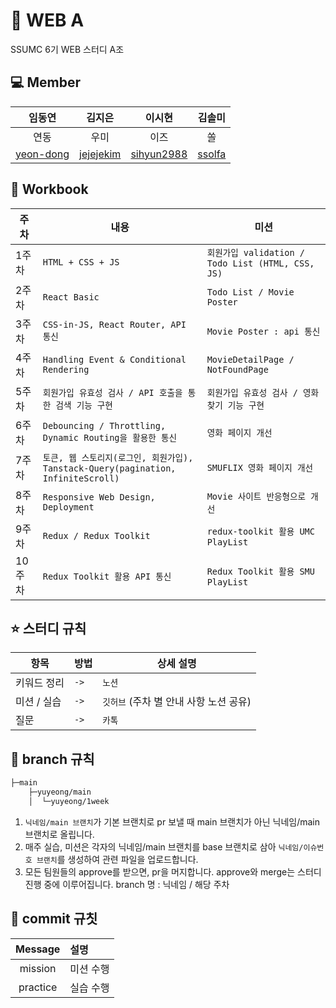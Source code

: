 # :leaves: WEB A
SSUMC 6기 WEB 스터디 A조

## 💻 Member
| 임동연 | 김지은 | 이시현 | 김솔미 |
| :---------:|:----------:|:----------:|:----------:|
| 연동 | 우미 | 이즈 | 쏠 |
| [yeon-dong](https://github.com/yeon-dong) | [jejejekim](https://github.com/jejejekim) | [sihyun2988](https://github.com/sihyun2988) | [ssolfa](https://github.com/ssolfa) |

## 📖 Workbook
| 주차 | 내용 |  미션  | 
| --- | --- | --- |
| 1주차 | `HTML + CSS + JS` |  `회원가입 validation / Todo List (HTML, CSS, JS)` |
| 2주차 | `React Basic` |  `Todo List / Movie Poster` |
| 3주차 | `CSS-in-JS, React Router, API 통신` |  `Movie Poster : api 통신` |
| 4주차 | `Handling Event & Conditional Rendering` | `MovieDetailPage / NotFoundPage` |
| 5주차 | `회원가입 유효성 검사 / API 호출을 통한 검색 기능 구현`|  `회원가입 유효성 검사 / 영화 찾기 기능 구현` |
| 6주차 | `Debouncing / Throttling, Dynamic Routing을 활용한 통신` |  `영화 페이지 개선` |
| 7주차 | `토큰, 웹 스토리지(로그인, 회원가입), Tanstack-Query(pagination, InfiniteScroll)` |  `SMUFLIX 영화 페이지 개선` |
| 8주차 | `Responsive Web Design, Deployment` |  `Movie 사이트 반응형으로 개선` |
| 9주차 | `Redux / Redux Toolkit` |  `redux-toolkit 활용 UMC PlayList` |
| 10주차 | `Redux Toolkit 활용 API 통신`|  `Redux Toolkit 활용 SMU PlayList` |

## ⭐️ 스터디 규칙
| 항목       | 방법     | 상세 설명                    |
|----------|--------|----------------------------|
| 키워드 정리 | `->` | `노션`                    |
| 미션 / 실습 | `->` | `깃허브` (주차 별 안내 사항 노션 공유) |
| 질문       | `->` | `카톡`                 |


## 🌳 branch 규칙
```bash
├─main
    ├─yuyeong/main
    │  └─yuyeong/1week
```
1. `닉네임/main 브랜치`가 기본 브랜치로 pr 보낼 때 main 브랜치가 아닌 닉네임/main 브랜치로 올립니다.
2. 매주 실습, 미션은 각자의 닉네임/main 브랜치를 base 브랜치로 삼아 `닉네임/이슈번호 브랜치`를 생성하여 관련 파일을 업로드합니다.
3. 모든 팀원들의 approve를 받으면, pr을 머지합니다. approve와 merge는 스터디 진행 중에 이루어집니다.
branch 명 : 닉네임 / 해당 주차


## 🔖 commit 규칫
| Message  | 설명                                              |
| :------: | :------------------------------------------------ |
|   mission   | 미션 수행                                  |
|   practice   | 실습 수행                             |
